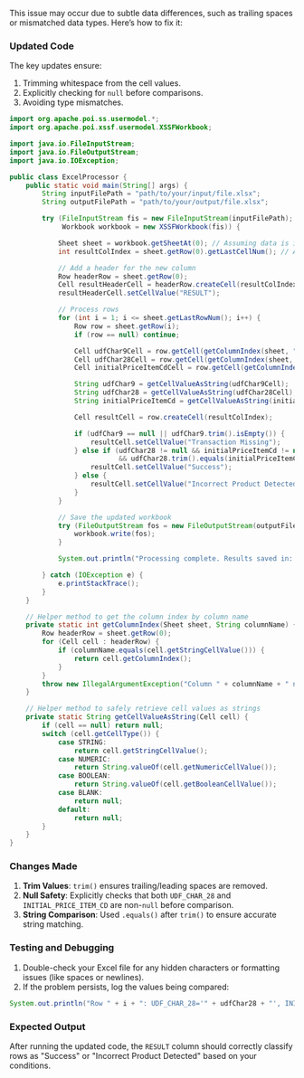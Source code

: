 This issue may occur due to subtle data differences, such as trailing spaces or mismatched data types. Here’s how to fix it:

### Updated Code
The key updates ensure:
1. Trimming whitespace from the cell values.
2. Explicitly checking for `null` before comparisons.
3. Avoiding type mismatches.

```java
import org.apache.poi.ss.usermodel.*;
import org.apache.poi.xssf.usermodel.XSSFWorkbook;

import java.io.FileInputStream;
import java.io.FileOutputStream;
import java.io.IOException;

public class ExcelProcessor {
    public static void main(String[] args) {
        String inputFilePath = "path/to/your/input/file.xlsx";
        String outputFilePath = "path/to/your/output/file.xlsx";

        try (FileInputStream fis = new FileInputStream(inputFilePath);
             Workbook workbook = new XSSFWorkbook(fis)) {

            Sheet sheet = workbook.getSheetAt(0); // Assuming data is in the first sheet
            int resultColIndex = sheet.getRow(0).getLastCellNum(); // Add RESULT column at the end

            // Add a header for the new column
            Row headerRow = sheet.getRow(0);
            Cell resultHeaderCell = headerRow.createCell(resultColIndex);
            resultHeaderCell.setCellValue("RESULT");

            // Process rows
            for (int i = 1; i <= sheet.getLastRowNum(); i++) {
                Row row = sheet.getRow(i);
                if (row == null) continue;

                Cell udfChar9Cell = row.getCell(getColumnIndex(sheet, "UDF_CHAR_9"));
                Cell udfChar28Cell = row.getCell(getColumnIndex(sheet, "UDF_CHAR_28"));
                Cell initialPriceItemCdCell = row.getCell(getColumnIndex(sheet, "INITIAL_PRICE_ITEM_CD"));

                String udfChar9 = getCellValueAsString(udfChar9Cell);
                String udfChar28 = getCellValueAsString(udfChar28Cell);
                String initialPriceItemCd = getCellValueAsString(initialPriceItemCdCell);

                Cell resultCell = row.createCell(resultColIndex);

                if (udfChar9 == null || udfChar9.trim().isEmpty()) {
                    resultCell.setCellValue("Transaction Missing");
                } else if (udfChar28 != null && initialPriceItemCd != null 
                           && udfChar28.trim().equals(initialPriceItemCd.trim())) {
                    resultCell.setCellValue("Success");
                } else {
                    resultCell.setCellValue("Incorrect Product Detected");
                }
            }

            // Save the updated workbook
            try (FileOutputStream fos = new FileOutputStream(outputFilePath)) {
                workbook.write(fos);
            }

            System.out.println("Processing complete. Results saved in: " + outputFilePath);

        } catch (IOException e) {
            e.printStackTrace();
        }
    }

    // Helper method to get the column index by column name
    private static int getColumnIndex(Sheet sheet, String columnName) {
        Row headerRow = sheet.getRow(0);
        for (Cell cell : headerRow) {
            if (columnName.equals(cell.getStringCellValue())) {
                return cell.getColumnIndex();
            }
        }
        throw new IllegalArgumentException("Column " + columnName + " not found");
    }

    // Helper method to safely retrieve cell values as strings
    private static String getCellValueAsString(Cell cell) {
        if (cell == null) return null;
        switch (cell.getCellType()) {
            case STRING:
                return cell.getStringCellValue();
            case NUMERIC:
                return String.valueOf(cell.getNumericCellValue());
            case BOOLEAN:
                return String.valueOf(cell.getBooleanCellValue());
            case BLANK:
                return null;
            default:
                return null;
        }
    }
}
```

### Changes Made
1. **Trim Values**: `trim()` ensures trailing/leading spaces are removed.
2. **Null Safety**: Explicitly checks that both `UDF_CHAR_28` and `INITIAL_PRICE_ITEM_CD` are non-`null` before comparison.
3. **String Comparison**: Used `.equals()` after `trim()` to ensure accurate string matching.

### Testing and Debugging
1. Double-check your Excel file for any hidden characters or formatting issues (like spaces or newlines).
2. If the problem persists, log the values being compared:

```java
System.out.println("Row " + i + ": UDF_CHAR_28='" + udfChar28 + "', INITIAL_PRICE_ITEM_CD='" + initialPriceItemCd + "'");
```

### Expected Output
After running the updated code, the `RESULT` column should correctly classify rows as "Success" or "Incorrect Product Detected" based on your conditions.
